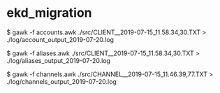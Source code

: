 # ekd_migration

$ gawk -f accounts.awk ./src/CLIENT__2019-07-15_11.58.34,30.TXT > ./log/account_output_2019-07-20.log

$ gawk -f aliases.awk ./src/CLIENT__2019-07-15_11.58.34,30.TXT > ./log/aliases_output_2019-07-20.log

$ gawk -f channels.awk ./src/CHANNEL__2019-07-15_11.46.39,77.TXT > ./log/channels_output_2019-07-20.log
